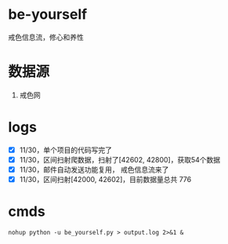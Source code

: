 # be-yourself
戒色信息流，修心和养性

# 数据源
1. 戒色网

# logs
- [x] 11/30，单个项目的代码写完了
- [x] 11/30，区间扫射爬数据，扫射了[42602, 42800]，获取54个数据
- [x] 11/30，邮件自动发送功能复用， 戒色信息流来了 
- [x] 11/30，区间扫射[42000, 42602]，目前数据量总共 776

# cmds
```nohup python -u be_yourself.py > output.log 2>&1 &```